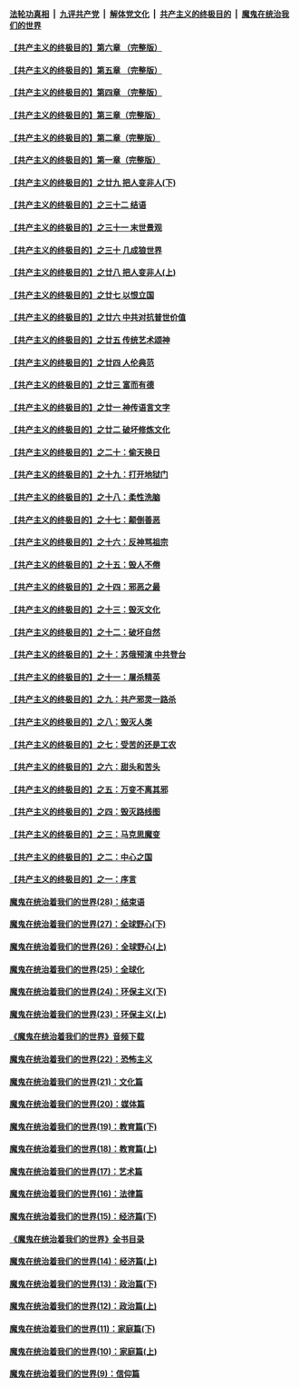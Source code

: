 

####  [法轮功真相](../../../../basic/blob/master/README.md?t=06270931) &nbsp;|&nbsp; [九评共产党](../../../../9ping.md/blob/master/README.md?t=06270931) &nbsp;|&nbsp; [解体党文化](../../../../jtdwh.md/blob/master/README.md?t=06270931)  &nbsp;|&nbsp; [共产主义的终极目的](../../../../gczydzjmd.md/blob/master/README.md?t=06270931) &nbsp;|&nbsp; [魔鬼在统治我们的世界](../../../../mgztzwmdsj.md/blob/master/README.md?t=06270931) 

#### [【共产主义的终极目的】第六章 （完整版）](../pages/nsc422/n11428913.md?t=06270931) 

#### [【共产主义的终极目的】第五章 （完整版）](../pages/nsc422/n11428912.md?t=06270931) 

#### [【共产主义的终极目的】第四章 （完整版）](../pages/nsc422/n11428907.md?t=06270931) 

#### [【共产主义的终极目的】第三章（完整版）](../pages/nsc422/n11428848.md?t=06270931) 

#### [【共产主义的终极目的】第二章（完整版）](../pages/nsc422/n11428831.md?t=06270931) 

#### [【共产主义的终极目的】第一章（完整版）](../pages/nsc422/n11417651.md?t=06270931) 

#### [【共产主义的终极目的】之廿九 把人变非人(下)](../pages/nsc422/n11344140.md?t=06270931) 

#### [【共产主义的终极目的】之三十二 结语](../pages/nsc422/n11360535.md?t=06270931) 

#### [【共产主义的终极目的】之三十一 末世景观](../pages/nsc422/n11351129.md?t=06270931) 

#### [【共产主义的终极目的】之三十 几成狼世界](../pages/nsc422/n11348280.md?t=06270931) 

#### [【共产主义的终极目的】之廿八 把人变非人(上)](../pages/nsc422/n11340492.md?t=06270931) 

#### [【共产主义的终极目的】之廿七 以恨立国](../pages/nsc422/n11336944.md?t=06270931) 

#### [【共产主义的终极目的】之廿六 中共对抗普世价值](../pages/nsc422/n11324785.md?t=06270931) 

#### [【共产主义的终极目的】之廿五 传统艺术颂神](../pages/nsc422/n11296396.md?t=06270931) 

#### [【共产主义的终极目的】之廿四 人伦典范](../pages/nsc422/n11296397.md?t=06270931) 

#### [【共产主义的终极目的】之廿三 富而有德](../pages/nsc422/n11283598.md?t=06270931) 

#### [【共产主义的终极目的】之廿一 神传语言文字](../pages/nsc422/n11263265.md?t=06270931) 

#### [【共产主义的终极目的】之廿二 破坏修炼文化](../pages/nsc422/n11245728.md?t=06270931) 

#### [【共产主义的终极目的】之二十：偷天换日](../pages/nsc422/n11238846.md?t=06270931) 

#### [【共产主义的终极目的】之十九：打开地狱门](../pages/nsc422/n11206376.md?t=06270931) 

#### [【共产主义的终极目的】之十八：柔性洗脑](../pages/nsc422/n11199994.md?t=06270931) 

#### [【共产主义的终极目的】之十七：颠倒善恶](../pages/nsc422/n11179782.md?t=06270931) 

#### [【共产主义的终极目的】之十六：反神骂祖宗](../pages/nsc422/n11166798.md?t=06270931) 

#### [【共产主义的终极目的】之十五：毁人不倦](../pages/nsc422/n11166792.md?t=06270931) 

#### [【共产主义的终极目的】之十四：邪恶之最](../pages/nsc422/n11150249.md?t=06270931) 

#### [【共产主义的终极目的】之十三：毁灭文化](../pages/nsc422/n11135227.md?t=06270931) 

#### [【共产主义的终极目的】之十二：破坏自然](../pages/nsc422/n11135214.md?t=06270931) 

#### [【共产主义的终极目的】之十：苏俄预演 中共登台](../pages/nsc422/n11118424.md?t=06270931) 

#### [【共产主义的终极目的】之十一：屠杀精英](../pages/nsc422/n11118442.md?t=06270931) 

#### [【共产主义的终极目的】之九：共产邪灵一路杀](../pages/nsc422/n11114139.md?t=06270931) 

#### [【共产主义的终极目的】之八：毁灭人类](../pages/nsc422/n11108503.md?t=06270931) 

#### [【共产主义的终极目的】之七：受苦的还是工农](../pages/nsc422/n11101809.md?t=06270931) 

#### [【共产主义的终极目的】之六：甜头和苦头](../pages/nsc422/n11096971.md?t=06270931) 

#### [【共产主义的终极目的】之五：万变不离其邪](../pages/nsc422/n11091285.md?t=06270931) 

#### [【共产主义的终极目的】之四：毁灭路线图](../pages/nsc422/n11086284.md?t=06270931) 

#### [【共产主义的终极目的】之三：马克思魔变](../pages/nsc422/n11061941.md?t=06270931) 

#### [【共产主义的终极目的】之二：中心之国](../pages/nsc422/n11047728.md?t=06270931) 

#### [【共产主义的终极目的】之一：序言](../pages/nsc422/n11086077.md?t=06270931) 

#### [魔鬼在统治着我们的世界(28)：结束语](../pages/nsc422/n10936246.md?t=06270931) 

#### [魔鬼在统治着我们的世界(27)：全球野心(下)](../pages/nsc422/n10928319.md?t=06270931) 

#### [魔鬼在统治着我们的世界(26)：全球野心(上)](../pages/nsc422/n10900318.md?t=06270931) 

#### [魔鬼在统治着我们的世界(25)：全球化](../pages/nsc422/n10788205.md?t=06270931) 

#### [魔鬼在统治着我们的世界(24)：环保主义(下)](../pages/nsc422/n10695307.md?t=06270931) 

#### [魔鬼在统治着我们的世界(23)：环保主义(上)](../pages/nsc422/n10688613.md?t=06270931) 

#### [《魔鬼在统治着我们的世界》音频下载](../pages/nsc422/n10635553.md?t=06270931) 

#### [魔鬼在统治着我们的世界(22)：恐怖主义](../pages/nsc422/n10614727.md?t=06270931) 

#### [魔鬼在统治着我们的世界(21)：文化篇](../pages/nsc422/n10597706.md?t=06270931) 

#### [魔鬼在统治着我们的世界(20)：媒体篇](../pages/nsc422/n10586579.md?t=06270931) 

#### [魔鬼在统治着我们的世界(19)：教育篇(下)](../pages/nsc422/n10564808.md?t=06270931) 

#### [魔鬼在统治着我们的世界(18)：教育篇(上)](../pages/nsc422/n10526970.md?t=06270931) 

#### [魔鬼在统治着我们的世界(17)：艺术篇](../pages/nsc422/n10499093.md?t=06270931) 

#### [魔鬼在统治着我们的世界(16)：法律篇](../pages/nsc422/n10485969.md?t=06270931) 

#### [魔鬼在统治着我们的世界(15)：经济篇(下)](../pages/nsc422/n10469975.md?t=06270931) 

#### [《魔鬼在统治着我们的世界》全书目录](../pages/nsc422/n10464261.md?t=06270931) 

#### [魔鬼在统治着我们的世界(14)：经济篇(上)](../pages/nsc422/n10457370.md?t=06270931) 

#### [魔鬼在统治着我们的世界(13)：政治篇(下)](../pages/nsc422/n10448270.md?t=06270931) 

#### [魔鬼在统治着我们的世界(12)：政治篇(上)](../pages/nsc422/n10444576.md?t=06270931) 

#### [魔鬼在统治着我们的世界(11)：家庭篇(下)](../pages/nsc422/n10440961.md?t=06270931) 

#### [魔鬼在统治着我们的世界(10)：家庭篇(上)](../pages/nsc422/n10435448.md?t=06270931) 

#### [魔鬼在统治着我们的世界(9)：信仰篇](../pages/nsc422/n10432159.md?t=06270931) 

